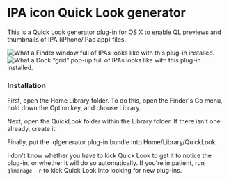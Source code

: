 # IPA icon Quick Look generator

This is a Quick Look generator plug-in for OS X to enable QL previews and thumbnails of IPA (iPhone/iPad app) files.

![What a Finder window full of IPAs looks like with this plug-in installed.](http://boredzo.org/ipa-qlgenerator/IPAQLGen-Finder.png)
![What a Dock “grid” pop-up full of IPAs looks like with this plug-in installed.](http://boredzo.org/ipa-qlgenerator/IPAQLGen-DockPopUp.png)

### Installation

First, open the Home Library folder. To do this, open the Finder's Go menu, hold down the Option key, and choose Library.

Next, open the QuickLook folder within the Library folder. If there isn't one already, create it.

Finally, put the .qlgenerator plug-in bundle into Home/Library/QuickLook.

I don't know whether you have to kick Quick Look to get it to notice the plug-in, or whether it will do so automatically. If you're impatient, run `qlmanage -r` to kick Quick Look into looking for new plug-ins.
